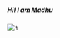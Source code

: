 ##### Hi! I am Madhu

![१](https://user-images.githubusercontent.com/108602277/177055239-528dd028-c67e-4269-9975-ddd278fe21ef.png)
